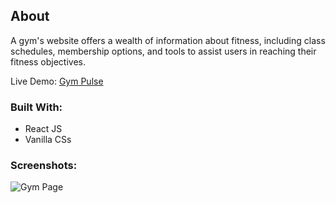 ## About

A gym's website offers a wealth of information about fitness, including class schedules, membership options, and tools to assist users in reaching their fitness objectives.

Live Demo: [Gym Pulse](https://65ae1b8df5229efbd7ff5b86--shiny-madeleine-0755c1.netlify.app/)

### Built With:
* React JS
* Vanilla CSs

### Screenshots:
![Gym Page](./src/images/readme/gympulse-ss.png)
